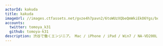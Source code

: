 ```yaml
---
actorId: kakuda
title: kakuda
imageUrl: //images.ctfassets.net/gvze4h7pavn2/6toWUzXQbeQmWkiEkO6Ygs/bd3a2de414b9429abc2286c6c443730b/actor-kakuda.jpg
accounts:
  twitter: tomoya_k31
  github: tomoya-k31
description: 渋谷で働くエンジニア。 Mac / iPhone / iPad / Win7 / NA-VD200L-CK
---
```

